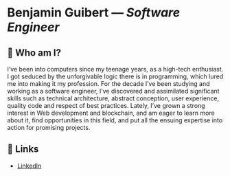 # Benjamin Guibert — *Software Engineer*

## :bust_in_silhouette: Who am I?

I’ve been into computers since my teenage years, as a high-tech enthusiast. I got seduced by the unforgivable logic there is in programming, which lured me into making it my profession. For the decade I’ve been studying and working as a software engineer, I’ve discovered and assimilated significant skills such as technical architecture, abstract conception, user experience, quality code and respect of best practices. Lately, I’ve grown a strong interest in Web development and blockchain, and am eager to learn more about it, find opportunities in this field, and put all the ensuing expertise into action for promising projects.

## :link: Links

- [LinkedIn](https://www.linkedin.com/in/bguibert/)

